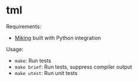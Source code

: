 # tml

Requirements:
- [Miking](https://github.com/miking-lang/miking/tree/develop) built with Python integration

Usage:
- `make`: Run tests
- `make brief`: Run tests, suppress compiler output
- `make utest`: Run unit tests
